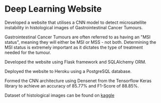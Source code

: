 # Deep Learning Website

Developed a website that utilises a CNN model to detect microsatellite instability in histological images of Gastrointestinal Cancer Tumours.

Gastrointestinal Cancer Tumours are often referred to as having an "MSI status", meaning they will either be MSI or MSS - not both. 
Determining the MSI status is extremely important as it dictates the type of treatment needed for the tumour.

Developed the website using Flask framework and SQLAlchemy ORM.

Deployed the website to Heroku using a PostgreSQL database.

Formed the CNN architecture using Densenet from the Tensorflow Keras library to achieve an accuracy of 85.77% and F1-Score of 88.85%.

Dataset of histological images can be found on [kaggle](https://www.kaggle.com/datasets/joangibert/tcga_coad_msi_mss_jpg)
